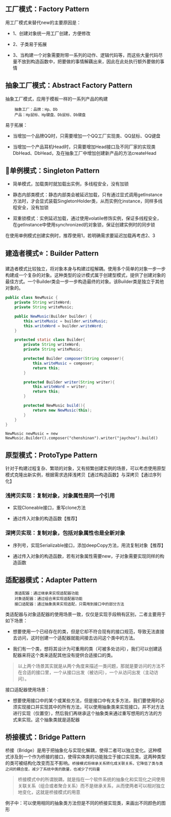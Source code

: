 ## 工厂模式：Factory Pattern

用工厂模式来替代new的主要原因是：

* 1、创建对象统一用工厂创建，方便修改

* 2、子类易于拓展

* 3、当构建一个对象需要附带一系列的动作、逻辑代码等，而这些大量代码尽量不放到构造函数中，把要做的事情解藕出来，因此在此处执行额外要做的事情

## 抽象工厂模式：Abstract Factory Pattern

抽象工厂模式，应用于模板一样的一系列产品的构建

        抽象工厂：品牌：Hp、Db
        产品：Hp鼠标、Hp键盘、Db鼠标、Db键盘

易于拓展：

* 当增加一个品牌QQ时，只需要增加一个QQ工厂实现类、QQ鼠标、QQ键盘

* 当增加一个产品耳机Head时，只需要增加Head接口及不同厂家的实现类DbHead、DbHead，及在抽象工厂中增加创建新产品的方法createHead

## 单例模式：Singleton Pattern

* 简单模式，加载类时就加载出实例，多线程安全，没有加锁

* 静态内部类模式：静态内部类会被延迟加载，只有通过显式调用getInstance方法时，才会显式装载SingletonHolder类，从而实例化instance，同样多线程安全，没有加锁

* 双重锁模式：实例延迟加载，通过使用volatile修饰实例，保证多线程安全，在getInstance中使用synchronized的对象锁，保证创建实例时的同步锁

在使用单例模式创建实例时，推荐使用1，若明确需求要延迟加载再考虑2、3

## 建造者模式⭐️：Builder Pattern

建造者模式比较独立，将对象本身与构建过程解耦。使用多个简单的对象一步一步构建成一个复杂的对象。这种类型的设计模式属于创建型模式，提供了创建对象的最佳方式。一个Builder类会一步一步构造最终的对象。该Builder类是独立于其他对象的。

```java
public class NewMusic {
    private String writeWord;
    private String writeMusic;

    public NewMusic(Builder builder) {
        this.writeMusic = builder.writeMusic;
        this.writeWord = builder.writeWord;
    }

    protected static class Builder{
        private String writeWord;
        private String writeMusic;

        protected Builder composer(String composer){
            this.writeMusic = composer;
            return this;
        }

        protected Builder writer(String writer){
            this.writeWord = writer;
            return this;
        }

        protected NewMusic build(){
            return new NewMusic(this);
        }
    }
}
```

`NewMusic newMusic = new NewMusic.Builder().composer("chenshinan").writer("jaychou").build()`

## 原型模式：ProtoType Pattern

针对于构建过程复杂、繁琐的对象，又有频繁创建实例的场景，可以考虑使用原型模式克隆出新实例，根据需求选择浅拷贝【通过构造函数】与深拷贝【通过序列化】

### 浅拷贝实现：复制对象，对象属性是同一个引用

* 实现Cloneable接口，重写clone方法

* 通过传入对象的构造函数【推荐】

### 深拷贝实现：复制对象，包括对象属性也是全新对象

* 序列号，实现Serializable接口，添加deepCopy方法，用流复制对象【推荐】

* 通过传入对象的构造函数，若有对象属性需要new，子对象需要实现同样的构造函数

## 适配器模式：Adapter Pattern

        类适配器：通过继承来实现适配器功能
        对象适配器：通过组合来实现适配器功能
        接口适配器：通过抽象类来实现适配，只需用到接口中的部分方法

类适配器与对象适配器的使用场景一致，仅仅是实现手段稍有区别，二者主要用于如下场景：

* 想要使用一个已经存在的类，但是它却不符合现有的接口规范，导致无法直接去访问，这时创建一个适配器就能间接去访问这个类中的方法。

* 我们有一个类，想将其设计为可重用的类（可被多处访问），我们可以创建适配器来将这个类来适配其他没有提供合适接口的类。

> 以上两个场景其实就是从两个角度来描述一类问题，那就是要访问的方法不在合适的接口里，一个从接口出发（被访问），一个从访问出发（主动访问）。

接口适配器使用场景：

* 想要使用接口中的某个或某些方法，但是接口中有太多方法，我们要使用时必须实现接口并实现其中的所有方法，可以使用抽象类来实现接口，并不对方法进行实现（仅置空），然后我们再继承这个抽象类来通过重写想用的方法的方式来实现。这个抽象类就是适配器

## 桥接模式：Bridge Pattern

桥接（Bridge）是用于把抽象化与实现化解耦，使得二者可以独立变化。这种模式涉及到一个作为桥接的接口，使得实体类的功能独立于接口实现类。这两种类型的类可被结构化改变而互不影响。`桥接模式将继承关系转化成关联关系，它降低了类与类之间的耦合度，减少了系统中类的数量，也减少了代码量`

> 桥接模式中的所谓脱耦，就是指在一个软件系统的抽象化和实现化之间使用关联关系（组合或者聚合关系）而不是继承关系，从而使两者可以相对独立地变化，这就是桥接模式的用意

例子中：可以使用相同的抽象类方法但是不同的桥接实现类，来画出不同颜色的图形
